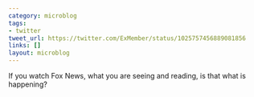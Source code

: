 ```yaml
---
category: microblog
tags:
- twitter
tweet_url: https://twitter.com/ExMember/status/1025757456889081856
links: []
layout: microblog
---
```

If you watch Fox News, what you are seeing and reading, is that what is happening?

